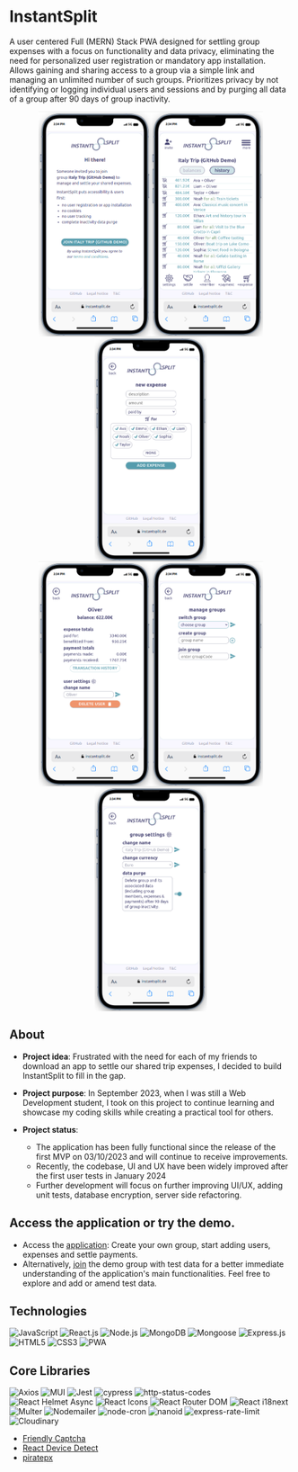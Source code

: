 # InstantSplit

A user centered Full (MERN) Stack PWA designed for settling group expenses with a focus on functionality and data privacy, eliminating the need for personalized user registration or mandatory app installation. Allows gaining and sharing access to a group via a simple link and managing an unlimited number of such groups. Prioritizes privacy by not identifying or logging individual users and sessions and by purging all data of a group after 90 days of group inactivity.

<div align="center" style="display: flex; flex-wrap: wrap; justify-content: center;">
  <img src="./client/public/app-image.png" alt="App screenshot1" width="200px">
  <img src="./client/public/app-image2.png" alt="App screenshot2" width="200px">
    <img src="./client/public/app-image3.png" alt="App screenshot3" width="200px">
</div>
<div align="center" style="display: flex; flex-wrap: wrap; justify-content: center;">
    <img src="./client/public/app-image4.png" alt="App screenshot4" width="200px">
    <img src="./client/public/app-image5.png" alt="App screenshot5" width="200px">
        <img src="./client/public/app-image6.png" alt="App screenshot6" width="200px">
</div>

## About

- **Project idea**: Frustrated with the need for each of my friends to download an app to settle our shared trip expenses, I decided to build InstantSplit to fill in the gap.
- **Project purpose**: In September 2023, when I was still a Web Development student, I took on this project to continue learning and showcase my coding skills while creating a practical tool for others.
- **Project status**:

  - The application has been fully functional since the release of the first MVP on 03/10/2023 and will continue to receive improvements.
  - Recently, the codebase, UI and UX have been widely improved after the first user tests in January 2024
  - Further development will focus on further improving UI/UX, adding unit tests, database encryption, server side refactoring.

## Access the application or try the demo.

- Access the [application](https://www.instantsplit.de/): Create your own group, start adding users, expenses and settle payments.
- Alternatively, [join](https://instantsplit.de/join-instantsplit-group/Italy%20Trip%20GitHub%20Demo/UO99CWXD) the demo group with test data for a better immediate understanding of the application's main functionalities. Feel free to explore and add or amend test data.

## Technologies

![JavaScript](https://img.shields.io/badge/JavaScript-F7DF1E?style=for-the-badge&logo=javascript&logoColor=black)
![React.js](https://img.shields.io/badge/React.js-61DAFB?style=for-the-badge&logo=react&logoColor=black)
![Node.js](https://img.shields.io/badge/Node.js-339933?style=for-the-badge&logo=node.js&logoColor=white)
![MongoDB](https://img.shields.io/badge/MongoDB-47A248?style=for-the-badge&logo=mongodb&logoColor=white)
![Mongoose](https://img.shields.io/badge/Mongoose-47A248?style=for-the-badge&logo=mongoose&logoColor=white)
![Express.js](https://img.shields.io/badge/Express.js-000000?style=for-the-badge&logo=express&logoColor=white)
![HTML5](https://img.shields.io/badge/HTML5-E34F26?style=for-the-badge&logo=html5&logoColor=white)
![CSS3](https://img.shields.io/badge/CSS3-1572B6?style=for-the-badge&logo=css3&logoColor=white)
![PWA](https://img.shields.io/badge/PWA-Progressive%20Web%20App-blue?style=for-the-badge)

## Core Libraries

![Axios](https://img.shields.io/badge/Axios-61DAFB?style=for-the-badge&logo=axios&logoColor=white)
![MUI](https://img.shields.io/badge/MUI-%230081CB.svg?style=for-the-badge&logo=mui&logoColor=white)
![Jest](https://img.shields.io/badge/Jest-C21325?style=for-the-badge&logo=jest&logoColor=white)
![cypress](https://img.shields.io/badge/-cypress-%23E5E5E5?style=for-the-badge&logo=cypress&logoColor=058a5e)
![http-status-codes](https://img.shields.io/badge/http--status--codes-4285F4?style=for-the-badge)
![React Helmet Async](https://img.shields.io/badge/React%20Helmet%20Async-61DAFB?style=for-the-badge&logo=react&logoColor=white)
![React Icons](https://img.shields.io/badge/React%20Icons-61DAFB?style=for-the-badge&logo=react&logoColor=white)
![React Router DOM](https://img.shields.io/badge/React%20Router%20DOM-CA4245?style=for-the-badge&logo=react-router&logoColor=white)
![React i18next](https://img.shields.io/badge/React%20i18next-0FAAFF?style=for-the-badge&logo=i18next&logoColor=white)
![Multer](https://img.shields.io/badge/Multer-FF73AF?style=for-the-badge&logo=node.js&logoColor=white)
![Nodemailer](https://img.shields.io/badge/Nodemailer-339933?style=for-the-badge&logo=nodemailer&logoColor=white)
![node-cron](https://img.shields.io/badge/node--cron-F8C300?style=for-the-badge&logo=node.js&logoColor=white)
![nanoid](https://img.shields.io/badge/nanoid-00D4FF?style=for-the-badge&logo=node.js&logoColor=white)
![express-rate-limit](https://img.shields.io/badge/express--rate--limit-FF6D00?style=for-the-badge&logo=node.js&logoColor=white)
![Cloudinary](https://img.shields.io/badge/Cloudinary-00BFFF?style=for-the-badge&logo=cloudinary&logoColor=white)

- [Friendly Captcha](https://friendlycaptcha.com/)
- [React Device Detect](https://www.npmjs.com/package/react-device-detect)
- [piratepx](https://github.com/piratepx)
